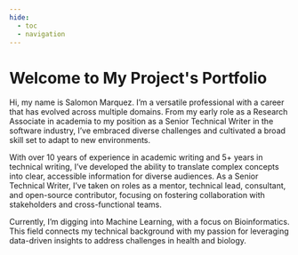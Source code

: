 ```yaml
---
hide:
  - toc
  - navigation
---
```


# Welcome to My Project's Portfolio

Hi, my name is Salomon Marquez. I’m a versatile professional with a career that has evolved across multiple domains. From my early role as a Research Associate in academia to my position as a Senior Technical Writer in the software industry, I’ve embraced diverse challenges and cultivated a broad skill set to adapt to new environments.

With over 10 years of experience in academic writing and 5+ years in technical writing, I’ve developed the ability to translate complex concepts into clear, accessible information for diverse audiences. As a Senior Technical Writer, I’ve taken on roles as a mentor, technical lead, consultant, and open-source contributor, focusing on fostering collaboration with stakeholders and cross-functional teams.

Currently, I’m digging into Machine Learning, with a focus on Bioinformatics. This field connects my technical background with my passion for leveraging data-driven insights to address challenges in health and biology.